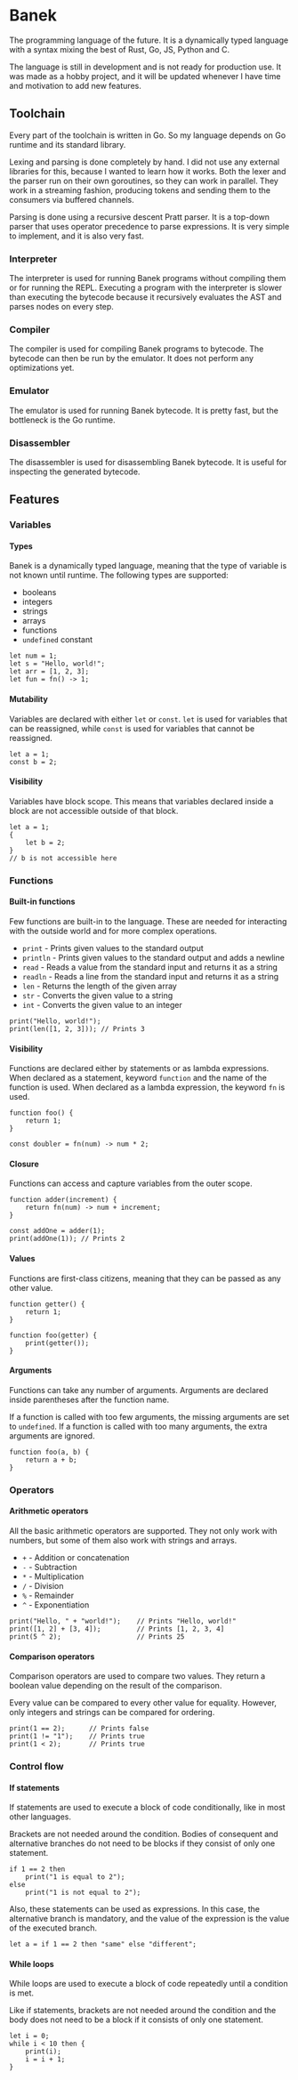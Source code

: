 # Banek

The programming language of the future. It is a dynamically typed language
with a syntax mixing the best of Rust, Go, JS, Python and C.

The language is still in development and is not ready for production use.
It was made as a hobby project, and it will be updated whenever I have time
and motivation to add new features.

## Toolchain

Every part of the toolchain is written in Go. So my language depends on
Go runtime and its standard library.

Lexing and parsing is done completely by hand. I did not use any external
libraries for this, because I wanted to learn how it works. Both the lexer
and the parser run on their own goroutines, so they can work in parallel.
They work in a streaming fashion, producing tokens and sending them to the
consumers via buffered channels.

Parsing is done using a recursive descent Pratt parser. It is a top-down
parser that uses operator precedence to parse expressions. It is very
simple to implement, and it is also very fast.

### Interpreter
The interpreter is used for running Banek programs without compiling them
or for running the REPL. 
Executing a program with the interpreter is slower than executing the bytecode 
because it recursively evaluates the AST and parses nodes on every step.

### Compiler
The compiler is used for compiling Banek programs to bytecode. The bytecode
can then be run by the emulator. It does not perform any optimizations yet.

### Emulator
The emulator is used for running Banek bytecode. It is pretty fast, but
the bottleneck is the Go runtime.

### Disassembler
The disassembler is used for disassembling Banek bytecode. It is useful
for inspecting the generated bytecode.


## Features

### Variables

#### Types
Banek is a dynamically typed language, meaning that the type of variable
is not known until runtime. The following types are supported:
- booleans
- integers
- strings
- arrays
- functions
- `undefined` constant 

```banek
let num = 1;
let s = "Hello, world!";
let arr = [1, 2, 3];
let fun = fn() -> 1;
```

#### Mutability
Variables are declared with either `let` or `const`. `let` is used for
variables that can be reassigned, while `const` is used for variables that
cannot be reassigned.

```banek
let a = 1;
const b = 2;
```

#### Visibility
Variables have block scope. This means that variables declared inside a block
are not accessible outside of that block.

```banek
let a = 1;
{
    let b = 2;
}
// b is not accessible here
```

### Functions

#### Built-in functions
Few functions are built-in to the language. These are needed for
interacting with the outside world and for more complex operations.

- `print` - Prints given values to the standard output
- `println` - Prints given values to the standard output and adds a newline
- `read` - Reads a value from the standard input and returns it as a string
- `readln` - Reads a line from the standard input and returns it as a string
- `len` - Returns the length of the given array
- `str` - Converts the given value to a string
- `int` - Converts the given value to an integer

```banek
print("Hello, world!");
print(len([1, 2, 3])); // Prints 3
```

#### Visibility

Functions are declared either by statements or as lambda expressions.
When declared as a statement, keyword `function` and the name of the function
is used. When declared as a lambda expression, the keyword `fn` is used.

```banek
function foo() {
    return 1;
}

const doubler = fn(num) -> num * 2;
```

#### Closure

Functions can access and capture variables from the outer scope. 

```banek
function adder(increment) {
    return fn(num) -> num + increment;
}

const addOne = adder(1);
print(addOne(1)); // Prints 2
```


#### Values

Functions are first-class citizens, meaning that they can be passed as
any other value.

```banek
function getter() {
    return 1;
}

function foo(getter) {
    print(getter());
}
```

#### Arguments

Functions can take any number of arguments. Arguments are declared inside
parentheses after the function name.

If a function is called with too few arguments, the missing arguments are
set to `undefined`. If a function is called with too many arguments, the extra
arguments are ignored.

```banek
function foo(a, b) {
    return a + b;
}
```

### Operators

#### Arithmetic operators
All the basic arithmetic operators are supported. They not only work 
with numbers, but some of them also work with strings and arrays.

- `+` - Addition or concatenation
- `-` - Subtraction
- `*` - Multiplication
- `/` - Division
- `%` - Remainder
- `^` - Exponentiation

```banek
print("Hello, " + "world!");    // Prints "Hello, world!"
print([1, 2] + [3, 4]);         // Prints [1, 2, 3, 4]
print(5 ^ 2);                   // Prints 25
```

#### Comparison operators
Comparison operators are used to compare two values. They return a boolean
value depending on the result of the comparison.

Every value can be compared to every other value for equality. 
However, only integers and strings can be compared for ordering.

```banek
print(1 == 2);      // Prints false
print(1 != "1");    // Prints true
print(1 < 2);       // Prints true
```

### Control flow

#### If statements
If statements are used to execute a block of code conditionally, like
in most other languages. 

Brackets are not needed around the condition. Bodies of consequent and
alternative branches do not need to be blocks if they consist of only one statement.

```banek
if 1 == 2 then
    print("1 is equal to 2");
else
    print("1 is not equal to 2");
```

Also, these statements can be used as expressions. In this case, the
alternative branch is mandatory, and the value of the expression is
the value of the executed branch.

```banek
let a = if 1 == 2 then "same" else "different";
```

#### While loops
While loops are used to execute a block of code repeatedly until a
condition is met. 

Like if statements, brackets are not needed around the condition and the
body does not need to be a block if it consists of only one statement.

```banek
let i = 0;
while i < 10 then {
    print(i);
    i = i + 1;
}
```

